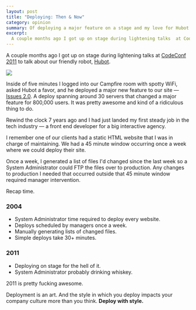 ```yaml
---
layout: post
title: "Deploying: Then & Now"
category: opinion
summary: Of deploying a major feature on a stage and my love for Hubot.
excerpt:
  A couple months ago I got up on stage during lightening talks  at CodeConf 2011 to talk about our friendly robot, Hubot. Inside of five minutes I logged into our Campfire room with spotty WiFi, asked Hubot a favor, and he deployed a major new feature to our site — Issues 2.0. A deploy spanning around 30 servers that changed a major feature for 800,000 users. It was pretty awesome and kind of a ridiculous thing to do.
---
```


A couple months ago I got up on stage during lightening talks  at [CodeConf 2011](http://codeconf.com) to talk about our friendly robot, [Hubot](http://hubot.github.com).

<div class="figure"><img src="http://assets.warpspire.com/images/opsart/hubot-thinner.png" /></div>

Inside of five minutes I logged into our Campfire room with spotty WiFi, asked Hubot a favor, and he deployed a major new feature to our site — [Issues 2.0](https://github.com/blog/831-issues-2-0-the-next-generation). A deploy spanning around 30 servers that changed a major feature for 800,000 users. It was pretty awesome and kind of a ridiculous thing to do.

Rewind the clock 7 years ago and I had just landed my first steady job in the tech industry — a front end developer for a big interactive agency.

I remember one of our clients had a static HTML website that I was in charge of maintaining. We had a 45 minute window occurring once a week where we could deploy their site.

Once a week, I generated a list of files I'd changed since the last week so a System Administrator could FTP the files over to production. Any changes to production I needed that occurred outside that 45 minute window required manager intervention.

Recap time.

### 2004

* System Administrator time required to deploy every website.
* Deploys scheduled by managers once a week.
* Manually generating lists of changed files.
* Simple deploys take 30+ minutes.

### 2011

* Deploying on stage for the hell of it.
* System Administrator probably drinking whiskey.

2011 is pretty fucking awesome.

Deployment is an art. And the style in which you deploy impacts your company culture more than you think. **Deploy with style.**
